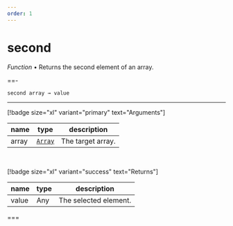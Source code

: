 ```yaml
---
order: 1
---
```

# second

_Function_ &bull; Returns the second element of an array.


==- <pre><code>second array &rarr; value</code></pre>
<hr>

[!badge size="xl" variant="primary" text="Arguments"]

| name | type | description |
|------|------|-------------|
|array|[`Array`][Array]|The target array.|

<br>

[!badge size="xl" variant="success" text="Returns"]

| name | type | description |
|------|------|-------------|
|value|Any|The selected element.|



===




[Array]: https://developer.mozilla.org/en-US/docs/Web/JavaScript/Reference/Global_Objects/Array